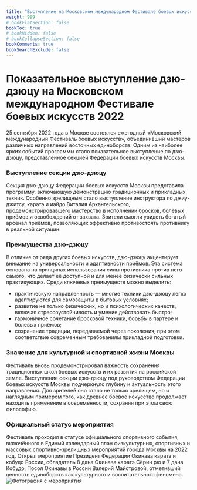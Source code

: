 ```yaml
---
title: "Выступление на Московском международном Фестивале боевых искусств (2022г.)"
weight: 999
# bookFlatSection: false
bookToc: true
# bookHidden: false
# bookCollapseSection: false
bookComments: true
bookSearchExclude: false
---
```


# Показательное выступление дзю-дзюцу на Московском международном Фестивале боевых искусств 2022

25 сентября 2022 года в Москве состоялся ежегодный «Московский международный Фестиваль боевых искусств», объединивший мастеров различных направлений восточных единоборств. Одним из наиболее ярких событий программы стало показательное выступление по дзю-дзюцу, представленное секцией Федерации боевых искусств Москвы.

### Выступление секции дзю-дзюцу

Секция дзю-дзюцу Федерации боевых искусств Москвы представила программу, включающую демонстрацию традиционных и прикладных техник. Особенно зрелищным стало выступление инструктора по джиу-джитсу, каратэ и иайдо Виталия Архангельского, продемонстрировавшего мастерство в исполнении бросков, болевых приёмов и освобождений от захвата. Зрители смогли увидеть богатый арсенал приёмов, позволяющих эффективно противостоять противнику в реальной ситуации.

### Преимущества дзю-дзюцу

В отличие от ряда других боевых искусств, дзю-дзюцу акцентирует внимание на универсальности и адаптивности приёмов. Эта система основана на принципах использования силы противника против него самого, что делает её доступной и для менее физически сильных практикующих. Среди ключевых преимуществ можно выделить:

- практическую направленность — многие техники дзю-дзюцу легко адаптируются для самозащиты в бытовых условиях;
- развитие не только физических, но и психологических качеств, включая стрессоустойчивость и умение действовать быстро;
- гармоничное сочетание бросковой техники, борьбы в партере и болевых приёмов;
- сохранение традиции, передаваемой через поколения, при этом соответствие современным требованиям прикладной подготовки.


### Значение для культурной и спортивной жизни Москвы

Фестиваль вновь продемонстрировал важность сохранения традиционных школ боевых искусств и их развития на российской земле. Выступление секции дзю-дзюцу под руководством Федерации боевых искусств Москвы подчеркнуло глубину и актуальность этого направления. Для зрителей оно стало не только зрелищем, но и наглядным примером того, как древнее боевое искусство продолжает находить применение в современности, сохраняя при этом свою философию.

### Официальный статус мероприятия

Фестиваль проходил в статусе официального спортивного события, включённого в Единый календарный план физкультурных, спортивных и массовых спортивно-зрелищных мероприятий города Москвы на 2022 год. Открыл мероприятие Президент Федерации Окинава каратэ и кобудо России, обладатель 8 дана Окинава каратэ Сёрин рю и 7 дана Кобудо, Посол Окинавы в России Валерий Майстровой, отметивший ценность единоборств как культурного и воспитательного феномена.
![Фотография с мероприятия](/2022_mmfbi.jpg)


